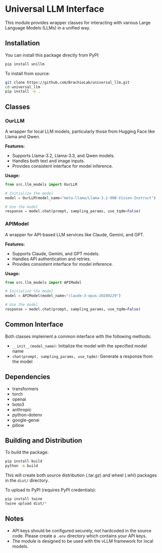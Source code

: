 # Universal LLM Interface

This module provides wrapper classes for interacting with various Large Language Models (LLMs) in a unified way.

## Installation

You can install this package directly from PyPI:

```bash
pip install unillm
```

To install from source:

```bash
git clone https://github.com/BrachioLab/universal_llm.git
cd universal_llm
pip install -e .
```

## Classes

### OurLLM

A wrapper for local LLM models, particularly those from Hugging Face like Llama and Qwen.

**Features:**
- Supports Llama-3.2, Llama-3.3, and Qwen models.
- Handles both text and image inputs.
- Provides consistent interface for model inference.

**Usage:**
```python
from src.llm_models import OurLLM

# Initialize the model
model = OurLLM(model_name="meta-llama/Llama-3.2-90B-Vision-Instruct")

# Use the model
response = model.chat(prompt, sampling_params, use_tqdm=False)
```

### APIModel

A wrapper for API-based LLM services like Claude, Gemini, and GPT.

**Features:**
- Supports Claude, Gemini, and GPT models.
- Handles API authentication and retries.
- Provides consistent interface for model inference.

**Usage:**
```python
from src.llm_models import APIModel

# Initialize the model
model = APIModel(model_name="claude-3-opus-20240229")

# Use the model
response = model.chat(prompt, sampling_params, use_tqdm=False)
```

## Common Interface

Both classes implement a common interface with the following methods:

- `__init__(model_name)`: Initialize the model with the specified model name
- `chat(prompt, sampling_params, use_tqdm)`: Generate a response from the model

## Dependencies

- transformers
- torch
- openai
- boto3
- anthropic
- python-dotenv
- google-genai
- pillow

## Building and Distribution

To build the package:

```bash
pip install build
python -m build
```

This will create both source distribution (.tar.gz) and wheel (.whl) packages in the `dist/` directory.

To upload to PyPI (requires PyPI credentials):

```bash
pip install twine
twine upload dist/*
```

## Notes

- API keys should be configured securely, not hardcoded in the source code.
  Please create a `.env` directory which contains your API keys.
- The module is designed to be used with the vLLM framework for local models.